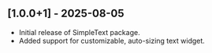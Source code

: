## [1.0.0+1] - 2025-08-05
- Initial release of SimpleText package.
- Added support for customizable, auto-sizing text widget.
